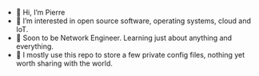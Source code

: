 - 👋 Hi, I’m Pierre
- 👀 I’m interested in open source software, operating systems, cloud and IoT.
- 🌱 Soon to be Network Engineer. Learning just about anything and everything.
- 📝 I mostly use this repo to store a few private config files, nothing yet worth sharing with the world.
<!---
peleblanc/peleblanc is a ✨ special ✨ repository because its `README.md` (this file) appears on your GitHub profile.
You can click the Preview link to take a look at your changes.
--->
